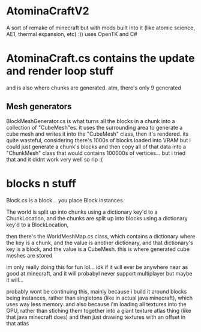 # AtominaCraftV2
A sort of remake of minecraft but with mods built into it (like atomic science, AE1, thermal expansion, etc) :))
uses OpenTK and C#

# AtominaCraft.cs contains the update and render loop stuff
and is also where chunks are generated. atm, there's only 9 generated
## Mesh generators
BlockMeshGenerator.cs is what turns all the blocks in a chunk into a collection of "CubeMesh"es. it uses the surrounding area to generate a cube mesh and writes it into the "CubeMesh" class, then it's rendered. its quite wasteful, considering there's 1000s of blocks loaded into VRAM but i could just generate a chunk's blocks and then copy all of that data into a "ChunkMesh" class that would contains 100000s of vertices... but i tried that and it didnt work very well so rip :( 

# blocks n stuff
Block.cs is a block... you place Block instances.

The world is split up into chunks using a dictionary key'd to a ChunkLocation, and the chunks are split up into blocks using a dictionary key'd to a BlockLocation, 

then there's the WorldMeshMap.cs class, which contains a dictionary where the key is a chunk, and the value is another dictionary, and that dictionary's key is a block, and the value is a CubeMesh. this is where generated cube meshes are stored

im only really doing this for fun lol... idk if it will ever be anywhere near as good at minecraft, and it will probabyl never support multiplayer but maybe it will...

probably wont be continuing this, mainly because i build it around blocks being instances, rather than singletons (like in actual java minecraft), which uses way less memory. and also because i'm loading all textures into the GPU, rather than stiching them together into a giant texture atlas thing (like that java minecraft does) and then just drawing textures with an offset in that atlas
